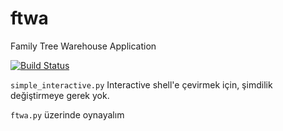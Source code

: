 # ftwa
Family Tree Warehouse Application

[![Build Status](https://travis-ci.com/ferittuncer/ftwa.svg?token=pN8tNxest1RTQcobGe4x&branch=master)](https://travis-ci.com/ferittuncer/ftwa)

`simple_interactive.py` Interactive shell'e çevirmek için, şimdilik değiştirmeye gerek yok.

`ftwa.py` üzerinde oynayalım
